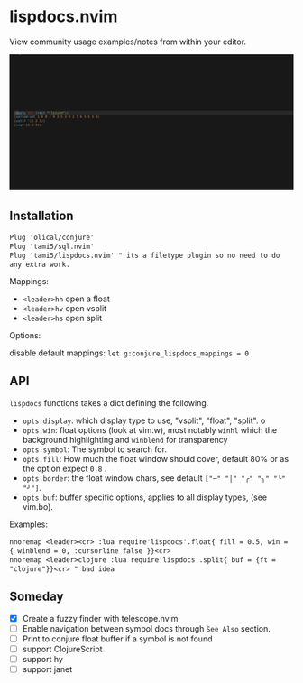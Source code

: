# lispdocs.nvim

View community usage examples/notes from within your editor.

![](./docs/preview.gif)


## Installation 

```vim
Plug 'olical/conjure'
Plug 'tami5/sql.nvim'
Plug 'tami5/lispdocs.nvim' " its a filetype plugin so no need to do any extra work.
```

Mappings: 

- `<leader>hh` open a float
- `<leader>hv` open vsplit
- `<leader>hs` open split

Options:

disable default mappings: `let g:conjure_lispdocs_mappings = 0`

## API

`lispdocs` functions takes a dict defining the following.

- `opts.display`: which display type to use, "vsplit", "float", "split". o
- `opts.win`: float options (look at vim.w), most notably `winhl` which the background highlighting and `winblend` for transparency 
- `opts.symbol`: The symbol to search for.
- `opts.fill`: How much the float window should cover, default 80% or as the option expect `0.8` .
- `opts.border`: the float window chars, see default `["─" "│" "╭" "╮" "╰" "╯"]`.
- `opts.buf`: buffer specific options, applies to all display types, (see vim.bo).

Examples:

```vim
nnoremap <leader><cr> :lua require'lispdocs'.float{ fill = 0.5, win = { winblend = 0, :cursorline false }}<cr>
nnoremap <leader>clojure :lua require'lispdocs'.split{ buf = {ft = "clojure"}}<cr> " bad idea
```

## Someday

- [X] Create a fuzzy finder with telescope.nvim
- [ ] Enable navigation between symbol docs through `See Also` section.
- [ ] Print to conjure float buffer if a symbol is not found
- [ ] support ClojureScript
- [ ] support hy
- [ ] support janet
